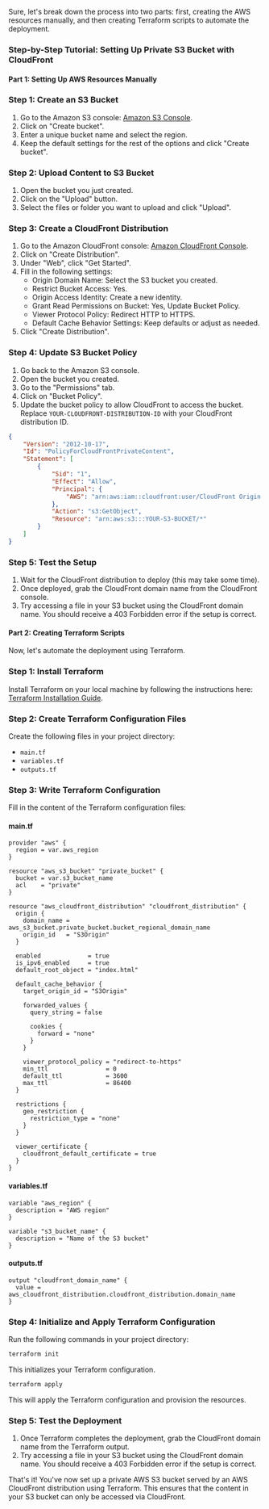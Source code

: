 Sure, let's break down the process into two parts: first, creating the AWS resources manually, and then creating Terraform scripts to automate the deployment.

### Step-by-Step Tutorial: Setting Up Private S3 Bucket with CloudFront

#### Part 1: Setting Up AWS Resources Manually

### Step 1: Create an S3 Bucket

1. Go to the Amazon S3 console: [Amazon S3 Console](https://console.aws.amazon.com/s3/).
2. Click on "Create bucket".
3. Enter a unique bucket name and select the region.
4. Keep the default settings for the rest of the options and click "Create bucket".

### Step 2: Upload Content to S3 Bucket

1. Open the bucket you just created.
2. Click on the "Upload" button.
3. Select the files or folder you want to upload and click "Upload".

### Step 3: Create a CloudFront Distribution

1. Go to the Amazon CloudFront console: [Amazon CloudFront Console](https://console.aws.amazon.com/cloudfront/).
2. Click on "Create Distribution".
3. Under "Web", click "Get Started".
4. Fill in the following settings:
   - Origin Domain Name: Select the S3 bucket you created.
   - Restrict Bucket Access: Yes.
   - Origin Access Identity: Create a new identity.
   - Grant Read Permissions on Bucket: Yes, Update Bucket Policy.
   - Viewer Protocol Policy: Redirect HTTP to HTTPS.
   - Default Cache Behavior Settings: Keep defaults or adjust as needed.
5. Click "Create Distribution".

### Step 4: Update S3 Bucket Policy

1. Go back to the Amazon S3 console.
2. Open the bucket you created.
3. Go to the "Permissions" tab.
4. Click on "Bucket Policy".
5. Update the bucket policy to allow CloudFront to access the bucket. Replace `YOUR-CLOUDFRONT-DISTRIBUTION-ID` with your CloudFront distribution ID.

```json
{
    "Version": "2012-10-17",
    "Id": "PolicyForCloudFrontPrivateContent",
    "Statement": [
        {
            "Sid": "1",
            "Effect": "Allow",
            "Principal": {
                "AWS": "arn:aws:iam::cloudfront:user/CloudFront Origin Access Identity YOUR-CLOUDFRONT-DISTRIBUTION-ID"
            },
            "Action": "s3:GetObject",
            "Resource": "arn:aws:s3:::YOUR-S3-BUCKET/*"
        }
    ]
}
```

### Step 5: Test the Setup

1. Wait for the CloudFront distribution to deploy (this may take some time).
2. Once deployed, grab the CloudFront domain name from the CloudFront console.
3. Try accessing a file in your S3 bucket using the CloudFront domain name. You should receive a 403 Forbidden error if the setup is correct.

#### Part 2: Creating Terraform Scripts

Now, let's automate the deployment using Terraform.

### Step 1: Install Terraform

Install Terraform on your local machine by following the instructions here: [Terraform Installation Guide](https://learn.hashicorp.com/tutorials/terraform/install-cli).

### Step 2: Create Terraform Configuration Files

Create the following files in your project directory:

- `main.tf`
- `variables.tf`
- `outputs.tf`

### Step 3: Write Terraform Configuration

Fill in the content of the Terraform configuration files:

#### main.tf

```hcl
provider "aws" {
  region = var.aws_region
}

resource "aws_s3_bucket" "private_bucket" {
  bucket = var.s3_bucket_name
  acl    = "private"
}

resource "aws_cloudfront_distribution" "cloudfront_distribution" {
  origin {
    domain_name = aws_s3_bucket.private_bucket.bucket_regional_domain_name
    origin_id   = "S3Origin"
  }

  enabled             = true
  is_ipv6_enabled     = true
  default_root_object = "index.html"

  default_cache_behavior {
    target_origin_id = "S3Origin"

    forwarded_values {
      query_string = false

      cookies {
        forward = "none"
      }
    }

    viewer_protocol_policy = "redirect-to-https"
    min_ttl                = 0
    default_ttl            = 3600
    max_ttl                = 86400
  }

  restrictions {
    geo_restriction {
      restriction_type = "none"
    }
  }

  viewer_certificate {
    cloudfront_default_certificate = true
  }
}
```

#### variables.tf

```hcl
variable "aws_region" {
  description = "AWS region"
}

variable "s3_bucket_name" {
  description = "Name of the S3 bucket"
}
```

#### outputs.tf

```hcl
output "cloudfront_domain_name" {
  value = aws_cloudfront_distribution.cloudfront_distribution.domain_name
}
```

### Step 4: Initialize and Apply Terraform Configuration

Run the following commands in your project directory:

```sh
terraform init
```

This initializes your Terraform configuration.

```sh
terraform apply
```

This will apply the Terraform configuration and provision the resources.

### Step 5: Test the Deployment

1. Once Terraform completes the deployment, grab the CloudFront domain name from the Terraform output.
2. Try accessing a file in your S3 bucket using the CloudFront domain name. You should receive a 403 Forbidden error if the setup is correct.

That's it! You've now set up a private AWS S3 bucket served by an AWS CloudFront distribution using Terraform. This ensures that the content in your S3 bucket can only be accessed via CloudFront.
